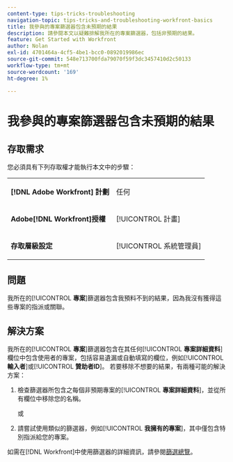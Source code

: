 ```yaml
---
content-type: tips-tricks-troubleshooting
navigation-topic: tips-tricks-and-troubleshooting-workfront-basics
title: 我參與的專案篩選器包含未預期的結果
description: 請參閱本文以疑難排解我所在的專案篩選器，包括非預期的結果。
feature: Get Started with Workfront
author: Nolan
exl-id: 4701464a-4cf5-4be1-bcc0-0892019986ec
source-git-commit: 548e713700fda79070f59f3dc3457410d2c50133
workflow-type: tm+mt
source-wordcount: '169'
ht-degree: 1%

---
```


# 我參與的專案篩選器包含未預期的結果

## 存取需求

您必須具有下列存取權才能執行本文中的步驟：

<table style="table-layout:auto"> 
 <col> 
 <col> 
 <tbody> 
  <tr> 
   <td role="rowheader"><strong>[!DNL Adobe Workfront] 計劃</strong></td> 
   <td> <p>任何</p> </td> 
  </tr> 
  <tr> 
   <td role="rowheader"><strong>Adobe[!DNL Workfront]授權</strong></td> 
   <td> <p>[!UICONTROL 計畫] </p> </td> 
  </tr> 
  <tr> 
   <td role="rowheader"><strong>存取層級設定</strong></td> 
   <td> <p>[!UICONTROL 系統管理員]</p> </td> 
  </tr> 
 </tbody> 
</table>

## 問題

我所在的&#x200B;[!UICONTROL **專案**]&#x200B;篩選器包含我預料不到的結果，因為我沒有獲得這些專案的指派或關聯。

## 解決方案

我所在的&#x200B;[!UICONTROL **專案**]&#x200B;篩選器包含在其任何&#x200B;[!UICONTROL **專案詳細資料**]&#x200B;欄位中包含使用者的專案，包括容易遺漏或自動填寫的欄位，例如&#x200B;[!UICONTROL **輸入者**]&#x200B;或&#x200B;[!UICONTROL **贊助者ID**]。 若要移除不想要的結果，有兩種可能的解決方案：

1. 檢查篩選器所包含之每個非預期專案的&#x200B;[!UICONTROL **專案詳細資料**]，並從所有欄位中移除您的名稱。

   或

1. 請嘗試使用類似的篩選器，例如&#x200B;[!UICONTROL **我擁有的專案**]，其中僅包含特別指派給您的專案。

如需在[!DNL Workfront]中使用篩選器的詳細資訊，請參閱[篩選總覽](/help/quicksilver/reports-and-dashboards/reports/reporting-elements/filters-overview.md)。
